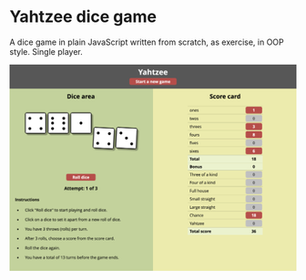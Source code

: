 # Yahtzee dice game

A dice game in plain JavaScript written from scratch, as exercise, in OOP style. Single player.

![screenshot](img/dice-screenshot.png)
